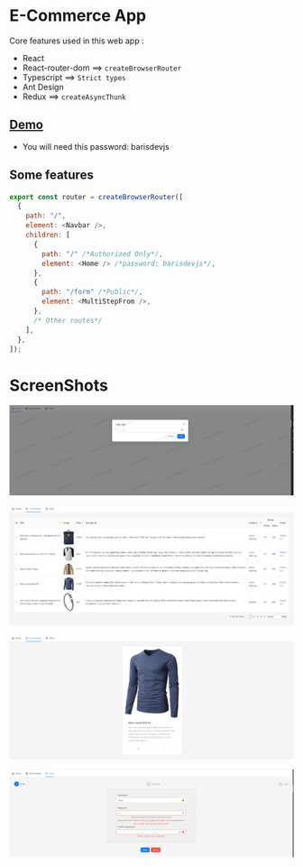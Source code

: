 # E-Commerce App

Core features used in this web app :

- React
- React-router-dom ==> `createBrowserRouter`
- Typescript ==> `Strict types`
- Ant Design
- Redux ==> `createAsyncThunk`

## [Demo](https://redux-sample.netlify.app/)

- You will need this password: barisdevjs

## Some features

```js
export const router = createBrowserRouter([
  {
    path: "/",
    element: <Navbar />,
    children: [
      {
        path: "/" /*Authorized Only*/,
        element: <Home /> /*password: barisdevjs*/,
      },
      {
        path: "/form" /*Public*/,
        element: <MultiStepFrom />,
      },
      /* Other routes*/
    ],
  },
]);
```

# ScreenShots

![alt text](https://github.com/barisdevjs/tsx-small-projects/blob/main/redux-sample/public/screenshot-1.jpg)

![alt text](https://github.com/barisdevjs/tsx-small-projects/blob/main/redux-sample/public/screenshot-2.jpg)

![alt text](https://github.com/barisdevjs/tsx-small-projects/blob/main/redux-sample/public/screenshot-3.jpg)

![alt text](https://github.com/barisdevjs/tsx-small-projects/blob/main/redux-sample/public/screenshot-4.jpg)
